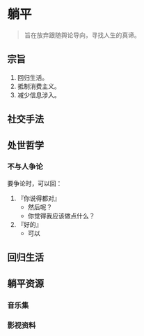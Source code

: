 # 躺平

> 旨在放弃跟随舆论导向，寻找人生的真谛。

## 宗旨

1. 回归生活。
2. 抵制消费主义。
3. 减少信息涉入。



## 社交手法



## 处世哲学

### 不与人争论

要争论时，可以回：

1. 『你说得都对』
     - 然后呢？
     - 你觉得我应该做点什么？
2. 『好的』
     - 可以

## 回归生活


     
## 躺平资源

### 音乐集

### 影视资料

